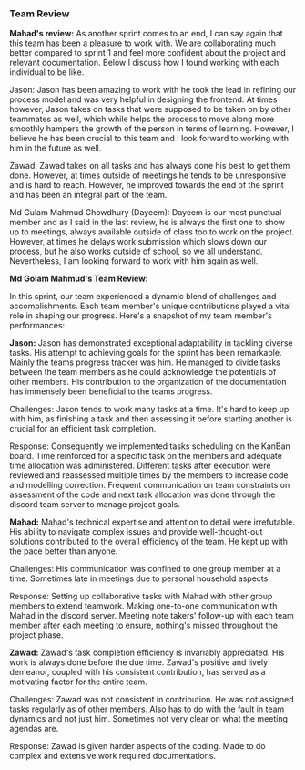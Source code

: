 ### Team Review

**Mahad's review:**
As another sprint comes to an end, I can say again that this team has been a pleasure to work with. We are collaborating
much better compared to sprint 1 and feel more confident about the project and relevant documentation. Below I discuss
how I found working with each individual to be like.

Jason: Jason has been amazing to work with he took the lead in refining our process model and was very helpful in designing the frontend.
At times however, Jason takes on tasks that were supposed to be taken on by other teammates as well, which while helps the process to move
along more smoothly hampers the growth of the person in terms of learning. However, I believe he has been crucial to this team and I look
forward to working with him in the future as well.

Zawad: Zawad takes on all tasks and has always done his best to get them done. However, at times outside of meetings he tends to be unresponsive and is hard to 
reach. However, he improved towards the end of the sprint and has been an integral part of the team.

Md Gulam Mahmud Chowdhury (Dayeem): Dayeem is our most punctual member and as I said in the last review, he is always the 
first one to show up to meetings, always available outside of class too to work on the project. However, at times he delays work
submission which slows down our process, but he also works outside of school, so we all understand. Nevertheless, I am looking forward to work
with him again as well.

**Md Golam Mahmud's Team Review:**

In this sprint, our team experienced a dynamic blend of challenges and accomplishments. Each team member's unique contributions played a vital role in shaping our progress. Here's a snapshot of my team member's performances:

**Jason:**
Jason has demonstrated exceptional adaptability in tackling diverse tasks. His attempt to achieving goals for the sprint has been remarkable. Mainly the teams progress tracker was him.
He managed to divide tasks between the team members as he could acknowledge the potentials of other members. His contribution to the organization of the documentation has immensely been beneficial to the teams progress.

Challenges: 
Jason tends to work many tasks at a time. It's hard to keep up with him, as finishing a task and then assessing it before starting another is crucial for an efficient task completion.

Response: 
Consequently we implemented tasks scheduling on the KanBan board. Time reinforced for a specific task on the members and adequate time allocation was administered.
Different tasks after execution were reviewed and reassessed multiple times by the members to increase code and modelling correction.
Frequent communication on team constraints on assessment of the code and next task allocation was done through the discord team server to manage project goals.

**Mahad:**
Mahad's technical expertise and attention to detail were irrefutable. His ability to navigate complex issues and provide well-thought-out solutions contributed to the overall efficiency of the team. He kept up with the pace better than anyone.

Challenges: 
His communication was confined to one group member at a time.
Sometimes late in meetings due to personal household aspects.

Response:
Setting up collaborative tasks with Mahad with other group members to extend teamwork. 
Making one-to-one communication with Mahad in the discord server.
Meeting note takers' follow-up with each team member after each meeting to ensure, nothing's missed throughout the project phase.

**Zawad:**
Zawad's task completion efficiency is invariably appreciated. His work is always done before the due time. 
Zawad's positive and lively demeanor, coupled with his consistent contribution, has served as a motivating factor for the entire team.

Challenges:
Zawad was not consistent in contribution. He was not assigned tasks regularly as of other members. Also has to do with the fault in team dynamics and not just him.
Sometimes not very clear on what the meeting agendas are. 

Response: 
Zawad is given harder aspects of the coding.
Made to do complex and extensive work required documentations.

